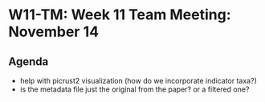 # W11-TM: Week 11 Team Meeting: November 14

## Agenda
* help with picrust2 visualization (how do we incorporate indicator taxa?)
* is the metadata file just the original from the paper? or a filtered one?
